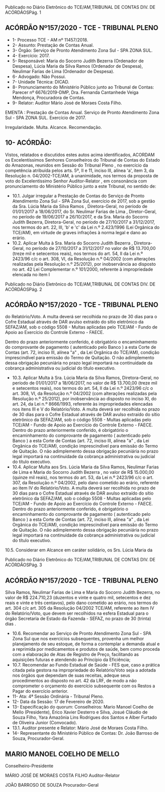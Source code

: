 Publicado  no  Diário  Eletrônico do TCE/AM,TRIBUNAL DE CONTAS DIV. DE ACÓRDÃOSPág. 1

## ACÓRDÃO Nº157/2020 - TCE - TRIBUNAL PLENO

- 1- Processo TCE - AM nº 11457/2018.
- 2- Assunto: Prestação de Contas Anual.
- 3- Órgão: Serviço de Pronto Atendimento Zona Sul - SPA ZONA SUL.
- 4- Exercício: 2017.
- 5- Responsável: Maria do Socorro Judith Bezerra (Ordenador de Despesa), Lúcia Maria da  Silva  Ramos  (Ordenador  de  Despesa),  Neulimar  Farias  de  Lima  (Ordenador  de Despesa).
- 6- Advogado: Não Possui.
- 7- Unidade Técnica: DICAD.
- 8- Pronunciamento  do  Ministério  Público  junto  ao  Tribunal  de  Contas: Parecer  nº 6676/2019-DMP,  Dra. Fernanda Cantanhede  Veiga Mendonça,  Procuradora de Contas.
- 9- Relator: Auditor Mário José de Moraes Costa Filho.

EMENTA :  Prestação  de  Contas  Anual.  Serviço  de Pronto  Atendimento  Zona  Sul  -  SPA  ZONA  SUL. Exercício de 2017.

Irregularidade. Multa. Alcance. Recomendação.

## 10-  ACÓRDÃO:

Vistos, relatados e discutidos estes autos acima identificados, ACORDAM os Excelentíssimos Senhores Conselheiros do Tribunal de Contas do Estado do Amazonas, reunidos em Sessão do Tribunal Pleno , no exercício da competência atribuída pelos arts. 5º, II e 11, inciso III, alínea 'a', item 3, da Resolução n. 04/2002-TCE/AM, à unanimidade, nos termos da proposta de voto do Excelentíssimo Senhor Auditor-Relator , em consonância com pronunciamento do Ministério Público junto a este Tribunal, no sentido de:

- 10.1. Julgar irregular a Prestação de Contas do Serviço de Pronto Atendimento Zona Sul - SPA Zona Sul, exercício de 2017, sob a gestão da Sra.  Lúcia  Maria  da  Silva  Ramos , Diretora-Geral,  no  período  de 01/01/2017 a 18/06/2017, do Sr. Neulimar Farias de Lima , Diretor-Geral, no  período  de  19/06/2017  a  26/10/2017,  e da Sra.  Maria  do  Socorro Judith Bezerra, Diretora-Geral, no período de 27/10/2017 a 31/12/2017, nos termos do art. 22, III, 'b' e 'c' da Lei n.º 2.423/1996 (Lei Orgânica do TCE/AM), em virtude de graves infrações à norma legal e dano ao erário.
- 10.2. Aplicar Multa à Sra. Maria do Socorro Judith Bezerra , Diretora-Geral, no período de 27/10/2017 a 31/12/2017 no valor de R$ 13.700,00 (treze mil e setecentos reais), nos termos do art. 54, II da Lei n.º 2423/96 c/c o art.  308,  VI,  da  Resolução  n.º  04/2002  (com  alterações  realizadas  pela Resolução  n.º  25/2012),  por  inobservância  ao  disposto  no  art.  42  Lei Complementar n.º 101/2000, referente à impropriedade elencada no item I

Publicado  no  Diário  Eletrônico do TCE/AM,TRIBUNAL DE CONTAS DIV. DE ACÓRDÃOSPág. 2

## ACÓRDÃO Nº157/2020 - TCE - TRIBUNAL PLENO

do Relatório/Voto. A multa deverá ser recolhida no prazo de 30 dias para o  Cofre  Estadual  através  de  DAR  avulso  extraído  do  sítio  eletrônico  da SEFAZ/AM, sob o código 5508 - Multas aplicadas pelo TCE/AM - Fundo de Apoio ao Exercício do Controle Externo - FAECE.

Dentro do prazo anteriormente conferido, é obrigatório o encaminhamento do comprovante de pagamento ( autenticado pelo Banco ) a esta Corte de Contas  (art.  72,  inciso  III,  alínea  "a"  ,  da  Lei  Orgânica  do  TCE/AM), condição  imprescindível  para  emissão  do  Termo  de  Quitação.  O  não adimplemento  dessa  obrigação  pecuniária  no  prazo  legal  importará  na continuidade da cobrança administrativa ou judicial do título executivo.

- 10.3. Aplicar  Multa à Sra. Lúcia  Maria  da  Silva  Ramos, Diretora-Geral,  no período de 01/01/2017 a 18/06/2017, no valor de R$ 13.700,00 (treze mil e setecentos reais), nos termos do art. 54, II da Lei n.º 2423/96 c/c o art. 308,  VI,  da  Resolução  n.º  04/2002  (com  alterações  realizadas  pela Resolução  n.º  25/2012),  por  inobservância  ao  disposto  no  inciso  XI,  do art. 24, da Lei n.º 8666/1993, referente às impropriedades elencadas nos itens III e V do Relatório/Voto. A multa deverá ser recolhida no prazo de 30 dias para  o  Cofre  Estadual  através  de  DAR  avulso  extraído  do  sítio eletrônico  da  SEFAZ/AM,  sob  o  código  5508  -  Multas  aplicadas  pelo TCE/AM - Fundo de Apoio ao Exercício do Controle Externo - FAECE. Dentro do prazo anteriormente conferido, é obrigatório o encaminhamento do comprovante de pagamento ( autenticado pelo Banco ) a esta Corte de Contas  (art.  72,  inciso  III,  alínea  "a"  ,  da  Lei  Orgânica  do  TCE/AM), condição  imprescindível  para  emissão  do  Termo  de  Quitação.  O  não adimplemento  dessa  obrigação  pecuniária  no  prazo  legal  importará  na continuidade da cobrança administrativa ou judicial do título executivo.
- 10.4. Aplicar Multa aos Srs. Lúcia Maria da Silva Ramos, Neulimar Farias de Lima e Maria do Socorro Judith Bezerra , no valor de R$ 15.000,00 (quinze mil reais), nos termos do art. 53, da Lei n.º 2423/96 c/c o art. 307, da  Resolução  n.º  04/2002,  pelo  dano  cometido  ao  erário,  referente  ao item IV do Relatório/Voto. A multa deverá ser recolhida no prazo de 30 dias para  o  Cofre  Estadual  através  de  DAR  avulso  extraído  do  sítio eletrônico  da  SEFAZ/AM,  sob  o  código  5508  -  Multas  aplicadas  pelo TCE/AM - Fundo de Apoio ao Exercício do Controle Externo - FAECE. Dentro do prazo anteriormente conferido, é obrigatório o encaminhamento do comprovante de pagamento ( autenticado pelo Banco ) a esta Corte de Contas  (art.  72,  inciso  III,  alínea  "a"  ,  da  Lei  Orgânica  do  TCE/AM), condição  imprescindível  para  emissão  do  Termo  de  Quitação.  O  não adimplemento  dessa  obrigação  pecuniária  no  prazo  legal  importará  na continuidade da cobrança administrativa ou judicial do título executivo.

10.5. Considerar  em  Alcance em  caráter  solidário, os Srs.  Lúcia  Maria  da

Publicado  no  Diário  Eletrônico do TCE/AM,TRIBUNAL DE CONTAS DIV. DE ACÓRDÃOSPág. 3

## ACÓRDÃO Nº157/2020 - TCE - TRIBUNAL PLENO

Silva  Ramos, Neulimar  Farias  de  Lima e Maria  do  Socorro  Judith Bezerra, no  valor  de R$  224.710,23 (duzentos  e  vinte  e  quatro  mil, setecentos e dez reais e vinte e três centavos), pelo dano  cometido ao erário,  nos  termos  do  art.  304  c/c  art.  305  da  Resolução  04/2002  TCE/AM,  referente ao item IV do Relatório/Voto, que devem  ser recolhidos  na  esfera  Estadual  para  o  órgão  Secretaria  de  Estado  da Fazenda - SEFAZ, no prazo de 30 (trinta) dias .

- 10.6. Recomendar ao Serviço de Pronto Atendimento Zona Sul - SPA Zona Sul que nos exercícios subsequentes, provenha um melhor planejamento de seu estoque, de forma a contemplar a demanda atual e a reprimida por medicamentos e produtos de saúde, bem como proceda com a elaboração de Atas de Registro de Preço, facilitando as aquisições futuras e atendendo ao Princípio da Eficiência;
- 10.7. Recomendar ao Fundo Estadual de Saúde - FES que,  caso  a  prática citada  pela  gestora  na  impropriedade  do  Relatório/Voto  seja  a  adotada nos órgãos que dependam de suas receitas, adeque seus procedimentos ao disposto no art. 42 da LRF, de modo a não comprometer o orçamento do exercício subsequente com os Restos a Pagar do exercício anterior.
- 11-  Ata: 4ª Sessão Ordinária - Tribunal Pleno.
- 12-  Data da Sessão: 17 de Fevereiro de 2020.
- 13-  Especificação do quorum: Conselheiros: Mario Manoel Coelho de Mello (Presidente),  Érico  Xavier  Desterro  e  Silva,  Josué  Cláudio  de  Souza  Filho,  Yara Amazônia Lins Rodrigues dos Santos e Alber Furtado de Oliveira Junior (Convocado).
- 13.1. Auditor presente e Relator: Mário José de Moraes Costa Filho.
- 14-  Representante  do  Ministério  Público  de  Contas: Dr. João  Barroso  de  Souza, Procurador-Geral.

## MARIO MANOEL COELHO DE MELLO

Conselheiro-Presidente

MÁRIO JOSÉ DE MORAES COSTA FILHO Auditor-Relator

JOÃO BARROSO DE SOUZA Procurador-Geral